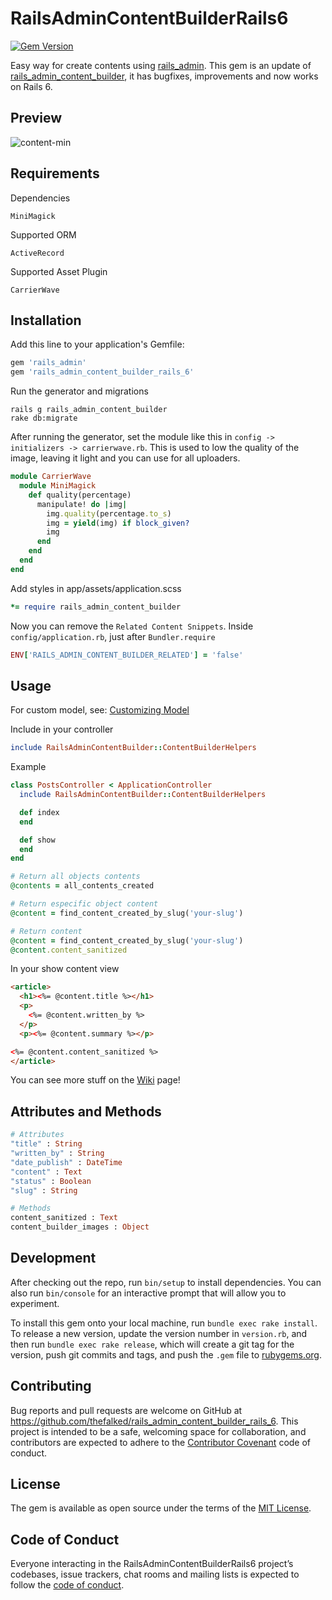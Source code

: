 # RailsAdminContentBuilderRails6

[![Gem Version](https://badge.fury.io/rb/rails_admin_content_builder_rails_6.svg)](https://badge.fury.io/rb/rails_admin_content_builder_rails_6)

Easy way for create contents using [rails_admin](https://github.com/sferik/rails_admin).
This gem is an update of [rails_admin_content_builder](https://github.com/luizpicolo/rails_admin_content_builder), it has bugfixes, improvements and now works on Rails 6.


## Preview

![content-min](https://cloud.githubusercontent.com/assets/2979365/20011834/b0c61e4a-a28b-11e6-955c-cc487f43a880.jpg)

## Requirements

Dependencies

    MiniMagick

Supported ORM

    ActiveRecord

Supported Asset Plugin

    CarrierWave

## Installation
Add this line to your application's Gemfile:

```ruby
gem 'rails_admin'
gem 'rails_admin_content_builder_rails_6'
```

Run the generator and migrations

    rails g rails_admin_content_builder
    rake db:migrate

After running the generator, set the module like this in `config -> initializers -> carrierwave.rb`. This is used to low the quality of the image, leaving it light and you can use for all uploaders.

```ruby
module CarrierWave
  module MiniMagick
    def quality(percentage)
      manipulate! do |img|
        img.quality(percentage.to_s)
        img = yield(img) if block_given?
        img
      end
    end
  end
end
```

Add styles in app/assets/application.scss

```ruby
*= require rails_admin_content_builder
```

Now you can remove the `Related Content Snippets`. Inside `config/application.rb`, just after `Bundler.require`

```ruby
ENV['RAILS_ADMIN_CONTENT_BUILDER_RELATED'] = 'false'
```

## Usage

For custom model, see: [Customizing Model](https://github.com/thefalked/rails_admin_content_builder_rails_6/wiki/Customizing-model)

Include in your controller

```ruby
include RailsAdminContentBuilder::ContentBuilderHelpers
```

Example

```ruby
class PostsController < ApplicationController
  include RailsAdminContentBuilder::ContentBuilderHelpers

  def index
  end

  def show
  end
end
```

```ruby
# Return all objects contents
@contents = all_contents_created

# Return especific object content
@content = find_content_created_by_slug('your-slug')

# Return content
@content = find_content_created_by_slug('your-slug')
@content.content_sanitized
```

In your show content view

```html
<article>
  <h1><%= @content.title %></h1>
  <p>
    <%= @content.written_by %>
  </p>
  <p><%= @content.summary %></p>

<%= @content.content_sanitized %>
</article>
```

You can see more stuff on the [Wiki](https://github.com/thefalked/rails_admin_content_builder_rails_6/wiki) page!

## Attributes and Methods

```ruby
# Attributes
"title" : String    
"written_by" : String    
"date_publish" : DateTime    
"content" : Text    
"status" : Boolean           
"slug" : String    

# Methods
content_sanitized : Text
content_builder_images : Object
```

## Development

After checking out the repo, run `bin/setup` to install dependencies. You can also run `bin/console` for an interactive prompt that will allow you to experiment.

To install this gem onto your local machine, run `bundle exec rake install`. To release a new version, update the version number in `version.rb`, and then run `bundle exec rake release`, which will create a git tag for the version, push git commits and tags, and push the `.gem` file to [rubygems.org](https://rubygems.org).

## Contributing

Bug reports and pull requests are welcome on GitHub at https://github.com/thefalked/rails_admin_content_builder_rails_6. This project is intended to be a safe, welcoming space for collaboration, and contributors are expected to adhere to the [Contributor Covenant](http://contributor-covenant.org) code of conduct.

## License

The gem is available as open source under the terms of the [MIT License](https://opensource.org/licenses/MIT).

## Code of Conduct

Everyone interacting in the RailsAdminContentBuilderRails6 project’s codebases, issue trackers, chat rooms and mailing lists is expected to follow the [code of conduct](https://github.com/thefalked/rails_admin_content_builder_rails_6/blob/master/CODE_OF_CONDUCT.md).
